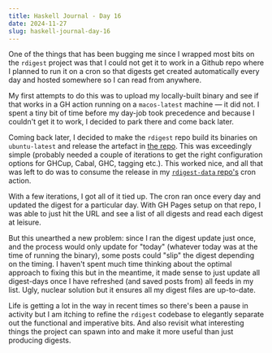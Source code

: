 ```yaml
---
title: Haskell Journal - Day 16
date: 2024-11-27
slug: haskell-journal-day-16
---
```


One of the things that has been bugging me since I wrapped most bits on the `rdigest` project was that I could not get it to work in a Github repo where I planned to run it on a cron so that digests get created automatically every day and hosted somewhere so I can read from anywhere.

My first attempts to do this was to upload my locally-built binary and see if that works in a GH action running on a `macos-latest` machine — it did not. I spent a tiny bit of time before my day-job took precedence and because I couldn't get it to work, I decided to park there and come back later.

Coming back later, I decided to make the `rdigest` repo build its binaries on `ubuntu-latest` and release the artefact in [the repo](https://github.com/chandru89new/rdigest/releases). This was exceedingly simple (probably needed a couple of iterations to get the right configuration options for GHCup, Cabal, GHC, tagging etc.). This worked nice, and all that was left to do was to consume the release in my [`rdigest-data` repo's](https://github.com/chandru89new/rdigest-data) cron action.

With a few iterations, I got all of it tied up. The cron ran once every day and updated the digest for a particular day. With GH Pages setup on that repo, I was able to just hit the URL and see a list of all digests and read each digest at leisure.

But this unearthed a new problem: since I ran the digest update just once, and the process would only update for "today" (whatever today was at the time of running the binary), some posts could "slip" the digest depending on the timing. I haven't spent much time thinking about the optimal approach to fixing this but in the meantime, it made sense to just update all digest-days once I have refreshed (and saved posts from) all feeds in my list. Ugly, nuclear solution but it ensures all my digest files are up-to-date.

Life is getting a lot in the way in recent times so there's been a pause in activity but I am itching to refine the `rdigest` codebase to elegantly separate out the functional and imperative bits. And also revisit what interesting things the project can spawn into and make it more useful than just producing digests.
